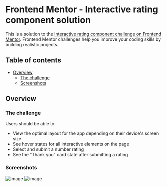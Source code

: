 # Frontend Mentor - Interactive rating component solution

This is a solution to the [Interactive rating component challenge on Frontend Mentor](https://www.frontendmentor.io/challenges/interactive-rating-component-koxpeBUmI). Frontend Mentor challenges help you improve your coding skills by building realistic projects. 

## Table of contents

- [Overview](#overview)
  - [The challenge](#the-challenge)
  - [Screenshots](#screenshots)

## Overview

### The challenge

Users should be able to:

- View the optimal layout for the app depending on their device's screen size
- See hover states for all interactive elements on the page
- Select and submit a number rating
- See the "Thank you" card state after submitting a rating

### Screenshots

![image](https://user-images.githubusercontent.com/13519212/235887691-f914fc1b-6b03-4b42-88fa-576ca356f8b0.png)
![image](https://user-images.githubusercontent.com/13519212/235887731-207e7687-7807-48b9-ae1e-3c8b22511c81.png)
